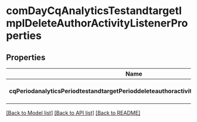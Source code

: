# comDayCqAnalyticsTestandtargetImplDeleteAuthorActivityListenerProperties

## Properties
Name | Type | Description | Notes
------------ | ------------- | ------------- | -------------
**cqPeriodanalyticsPeriodtestandtargetPerioddeleteauthoractivitylistenerPeriodenabled** | [**ConfigNodePropertyBoolean**](ConfigNodePropertyBoolean.md) |  | [optional] [default to null]

[[Back to Model list]](../README.md#documentation-for-models) [[Back to API list]](../README.md#documentation-for-api-endpoints) [[Back to README]](../README.md)



